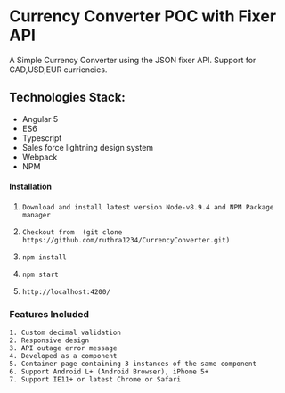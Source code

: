 # Currency Converter POC with Fixer API

A Simple Currency Converter using the JSON fixer API. Support for CAD,USD,EUR curriencies. 

## Technologies Stack:

- Angular 5
- ES6
- Typescript
- Sales force lightning design system
- Webpack
- NPM

#### Installation

1. `Download and install latest version Node-v8.9.4 and NPM Package manager`

2. `Checkout from  (git clone https://github.com/ruthra1234/CurrencyConverter.git)`

3. `npm install`

4. `npm start`

5. `http://localhost:4200/`


### Features Included

```
1. Custom decimal validation
2. Responsive design
3. API outage error message
4. Developed as a component
5. Container page containing 3 instances of the same component
6. Support Android L+ (Android Browser), iPhone 5+
7. Support IE11+ or latest Chrome or Safari

```

